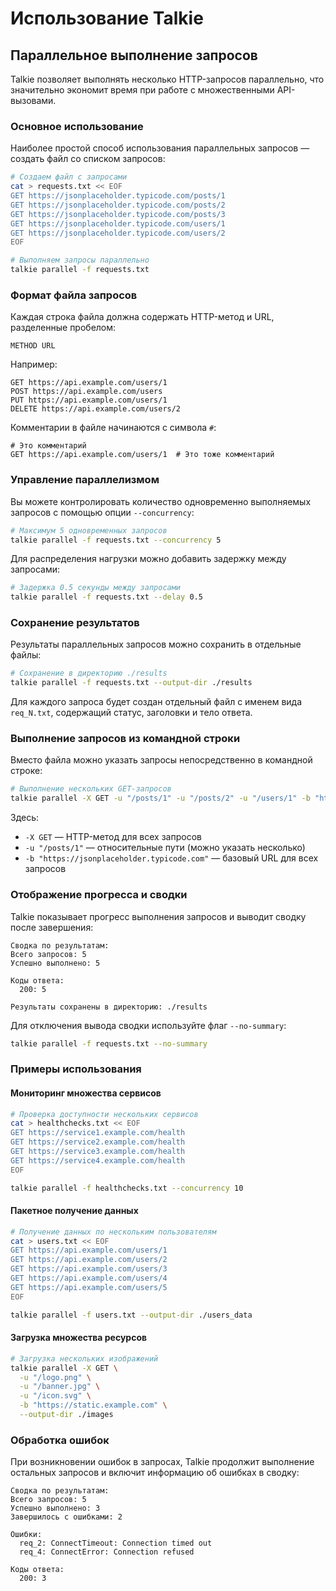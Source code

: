 # Использование Talkie

## Параллельное выполнение запросов

Talkie позволяет выполнять несколько HTTP-запросов параллельно, что значительно экономит время при работе с множественными API-вызовами.

### Основное использование

Наиболее простой способ использования параллельных запросов — создать файл со списком запросов:

```bash
# Создаем файл с запросами
cat > requests.txt << EOF
GET https://jsonplaceholder.typicode.com/posts/1
GET https://jsonplaceholder.typicode.com/posts/2
GET https://jsonplaceholder.typicode.com/posts/3
GET https://jsonplaceholder.typicode.com/users/1
GET https://jsonplaceholder.typicode.com/users/2
EOF

# Выполняем запросы параллельно
talkie parallel -f requests.txt
```

### Формат файла запросов

Каждая строка файла должна содержать HTTP-метод и URL, разделенные пробелом:

```
METHOD URL
```

Например:

```
GET https://api.example.com/users/1
POST https://api.example.com/users
PUT https://api.example.com/users/1
DELETE https://api.example.com/users/2
```

Комментарии в файле начинаются с символа `#`:

```
# Это комментарий
GET https://api.example.com/users/1  # Это тоже комментарий
```

### Управление параллелизмом

Вы можете контролировать количество одновременно выполняемых запросов с помощью опции `--concurrency`:

```bash
# Максимум 5 одновременных запросов
talkie parallel -f requests.txt --concurrency 5
```

Для распределения нагрузки можно добавить задержку между запросами:

```bash
# Задержка 0.5 секунды между запросами
talkie parallel -f requests.txt --delay 0.5
```

### Сохранение результатов

Результаты параллельных запросов можно сохранить в отдельные файлы:

```bash
# Сохранение в директорию ./results
talkie parallel -f requests.txt --output-dir ./results
```

Для каждого запроса будет создан отдельный файл с именем вида `req_N.txt`, содержащий статус, заголовки и тело ответа.

### Выполнение запросов из командной строки

Вместо файла можно указать запросы непосредственно в командной строке:

```bash
# Выполнение нескольких GET-запросов
talkie parallel -X GET -u "/posts/1" -u "/posts/2" -u "/users/1" -b "https://jsonplaceholder.typicode.com"
```

Здесь:
- `-X GET` — HTTP-метод для всех запросов
- `-u "/posts/1"` — относительные пути (можно указать несколько)
- `-b "https://jsonplaceholder.typicode.com"` — базовый URL для всех запросов

### Отображение прогресса и сводки

Talkie показывает прогресс выполнения запросов и выводит сводку после завершения:

```
Сводка по результатам:
Всего запросов: 5
Успешно выполнено: 5

Коды ответа:
  200: 5

Результаты сохранены в директорию: ./results
```

Для отключения вывода сводки используйте флаг `--no-summary`:

```bash
talkie parallel -f requests.txt --no-summary
```

### Примеры использования

#### Мониторинг множества сервисов

```bash
# Проверка доступности нескольких сервисов
cat > healthchecks.txt << EOF
GET https://service1.example.com/health
GET https://service2.example.com/health
GET https://service3.example.com/health
GET https://service4.example.com/health
EOF

talkie parallel -f healthchecks.txt --concurrency 10
```

#### Пакетное получение данных

```bash
# Получение данных по нескольким пользователям
cat > users.txt << EOF
GET https://api.example.com/users/1
GET https://api.example.com/users/2
GET https://api.example.com/users/3
GET https://api.example.com/users/4
GET https://api.example.com/users/5
EOF

talkie parallel -f users.txt --output-dir ./users_data
```

#### Загрузка множества ресурсов

```bash
# Загрузка нескольких изображений
talkie parallel -X GET \
  -u "/logo.png" \
  -u "/banner.jpg" \
  -u "/icon.svg" \
  -b "https://static.example.com" \
  --output-dir ./images
```

### Обработка ошибок

При возникновении ошибок в запросах, Talkie продолжит выполнение остальных запросов и включит информацию об ошибках в сводку:

```
Сводка по результатам:
Всего запросов: 5
Успешно выполнено: 3
Завершилось с ошибками: 2

Ошибки:
  req_2: ConnectTimeout: Connection timed out
  req_4: ConnectError: Connection refused

Коды ответа:
  200: 3
``` 
